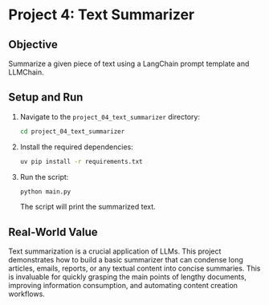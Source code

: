 # Project 4: Text Summarizer

## Objective
Summarize a given piece of text using a LangChain prompt template and LLMChain.

## Setup and Run
1.  Navigate to the `project_04_text_summarizer` directory:
    ```bash
    cd project_04_text_summarizer
    ```
2.  Install the required dependencies:
    ```bash
    uv pip install -r requirements.txt
    ```
3.  Run the script:
    ```bash
    python main.py
    ```
    The script will print the summarized text.

## Real-World Value
Text summarization is a crucial application of LLMs. This project demonstrates how to build a basic summarizer that can condense long articles, emails, reports, or any textual content into concise summaries. This is invaluable for quickly grasping the main points of lengthy documents, improving information consumption, and automating content creation workflows.
